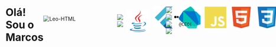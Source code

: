 
<div style="height: 60px; display: flex; justify-content: space-between; align-items: center;">
  <h1>Olá! Sou o Marcos</h1>
  <img alt="Leo-HTML" height="30" width="200" src="https://github.com/leonino/leonino/actions/workflows/generate_snake.yml/badge.svg">
<div>
	<a href="https://github.com/leonino"></a>
	<img height="180em" src="https://github-readme-stats.vercel.app/api?username=leonino&show_icons=true&theme=dracula&include_all_commits=true&count_private=true"/>
	<img height="180em" src="https://github-readme-stats.vercel.app/api/top-langs/?username=leonino&layout=compact&langs_count=7&theme=dracula"/>
</div>
<div style="display: flex;">
		<img style="float: left; margin: 10px;" alt="Leo-Java" height="60" width="60"
		src="https://raw.githubusercontent.com/devicons/devicon/master/icons/java/java-original.svg">
		<img style="float: left; margin-right: 10px;" alt="Leo-Java" height="60" width="60"
		src="https://raw.githubusercontent.com/devicons/devicon/master/icons/flutter/flutter-original.svg">
		<img style="float: left; margin-right: 10px;" alt="Leo-Java" height="60" width="60"
		src="https://raw.githubusercontent.com/devicons/devicon/master/icons/dart/dart-original.svg">
		<img style="float: left; margin-right: 10px;" alt="Leo-Java" height="60" width="60"
		src="https://raw.githubusercontent.com/devicons/devicon/master/icons/javascript/javascript-plain.svg">
		<img style="float: left; margin-right: 10px;" alt="Leo-Java" height="60" width="60"
		src="https://raw.githubusercontent.com/devicons/devicon/master/icons/html5/html5-original.svg">
		<img style="float: left; margin-right: 10px;" alt="Leo-Java" height="60" width="60"
		src="https://raw.githubusercontent.com/devicons/devicon/master/icons/css3/css3-original.svg">
		<img style="float: left; margin-right: 10px;" alt="Leo-Java" height="60" width="60"
		src="https://raw.githubusercontent.com/devicons/devicon/master/icons/mysql/mysql-original.svg">
		<img style="float: left; margin-right: 10px;" alt="Leo-Java" height="60" width="60"
		src="https://raw.githubusercontent.com/devicons/devicon/master/icons/postgresql/postgresql-original.svg">
  <hr>
	</div>
<!--<div style="height: 100px; display: flex; justify-content: space-around; align-items: space-around;"> -->
<!--</div>-->

<div>
  <a href="https://www.instagram.com/marcos.ribeiro204/" target="_blank"><img src="https://img.shields.io/badge/-Instagram-%23E4405F?style=for-the-badge&logo=instagram&logoColor=white" target="_blank"></a>
	<a href="https://www.facebook.com/leoninopa/" target="_blank"><img src="
https://img.shields.io/badge/Facebook-1877F2?style=for-the-badge&logo=facebook&logoColor=white" target="_blank"></a>
  <a href = "mailto:slproger@gmail.com"><img src="https://img.shields.io/badge/-Gmail-%23333?style=for-the-badge&logo=gmail&logoColor=white" target="_blank"></a>
  <a href="https://www.linkedin.com/in/marcosribeiro33/" target="_blank"><img src="https://img.shields.io/badge/-LinkedIn-%230077B5?style=for-the-badge&logo=linkedin&logoColor=white" target="_blank"></a>
</div>

![snake gif](https://github.com/leonino/leonino/blob/output/github-contribution-grid-snake.svg )

```dart

@CEO('Solutil Sistemas')

```
